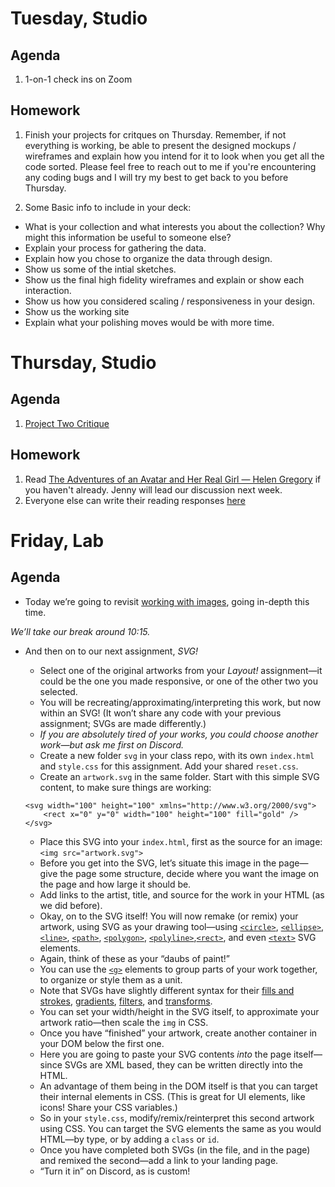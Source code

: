 ---
---

# Tuesday, Studio

## Agenda

1. 1-on-1 check ins on Zoom

## Homework
1. Finish your projects for critques on Thursday. Remember, if not everything is working, be able to present the designed mockups / wireframes and explain how you intend for it to look when you get all the code sorted. Please feel free to reach out to me if you're encountering any coding bugs and I will try my best to get back to you before Thursday. 

2. Some Basic info to include in your deck:
- What is your collection and what interests you about the collection? Why might this information be useful to someone else?
- Explain your process for gathering the data.
- Explain how you chose to organize the data through design.
- Show us some of the intial sketches.
- Show us the final high fidelity wireframes and explain or show each interaction.
- Show us how you considered scaling / responsiveness in your design. 
- Show us the working site
- Explain what your polishing moves would be with more time. 


# Thursday, Studio

## Agenda 
1. [Project Two Critique](https://docs.google.com/document/d/1wIMGiTaR0b5fbtgPGkVg81tGttdTRVZA3Ivp1KDHcbE/edit?usp=sharing)

## Homework
1. Read [The Adventures of an Avatar and Her Real Girl — Helen Gregory](https://cis23.labud.nyc/assets/readings/adventures-avatar-real-girl.pdf) if you haven't already. Jenny will lead our discussion next week. 
2. Everyone else can write their reading responses [here](https://docs.google.com/document/d/1pv5p2erPfjhSk7HzhXJtdSpO1effd9uR-X4lSVwFSS8/edit?usp=sharing)



# Friday, Lab

## Agenda

- Today we’re going to revisit [working with images](https://core-interaction.github.io/lab/images/), going in-depth this time.

*We’ll take our break around 10:15.*

- And then on to our next assignment, *SVG!*
	- Select one of the original artworks from your *Layout!* assignment—it could be the one you made responsive, or one of the other two you selected.
	- You will be recreating/approximating/interpreting this work, but now within an SVG! (It won’t share any code with your previous assignment; SVGs are made differently.)
	- *If you are absolutely tired of your works, you could choose another work—but ask me first on Discord.*
	- Create a new folder `svg` in your class repo, with its own `index.html` and `style.css` for this assignment. Add your shared `reset.css`.
	- Create an `artwork.svg` in the same folder. Start with this simple SVG content, to make sure things are working:

	```
	<svg width="100" height="100" xmlns="http://www.w3.org/2000/svg">
		<rect x="0" y="0" width="100" height="100" fill="gold" />
	</svg>
	```
	- Place this SVG into your `index.html`, first as the source for an image: `<img src="artwork.svg">`
	- Before you get into the SVG, let’s situate this image in the page—give the page some structure, decide where you want the image on the page and how large it should be.
	- Add links to the artist, title, and source for the work in your HTML (as we did before).
	- Okay, on to the SVG itself! You will now remake (or remix) your artwork, using SVG as your drawing tool—using [`<circle>`](https://developer.mozilla.org/en-US/docs/Web/SVG/Element/circle), [`<ellipse>`](https://developer.mozilla.org/en-US/docs/Web/SVG/Element/ellipse), [`<line>`](https://developer.mozilla.org/en-US/docs/Web/SVG/Element/line), [`<path>`](https://developer.mozilla.org/en-US/docs/Web/SVG/Element/path), [`<polygon>`](https://developer.mozilla.org/en-US/docs/Web/SVG/Element/polygon), [`<polyline>`](https://developer.mozilla.org/en-US/docs/Web/SVG/Element/polyline),[`<rect>`](https://developer.mozilla.org/en-US/docs/Web/SVG/Element/rect), and even [`<text>`](https://developer.mozilla.org/en-US/docs/Web/SVG/Element/text) SVG elements.
	- Again, think of these as your “daubs of paint!”
	- You can use the [`<g>`](https://developer.mozilla.org/en-US/docs/Web/SVG/Element/g) elements to group parts of your work together, to organize or style them as a unit.
	- Note that SVGs have slightly different syntax for their [fills and strokes](https://developer.mozilla.org/en-US/docs/Web/SVG/Tutorial/Fills_and_Strokes), [gradients](https://developer.mozilla.org/en-US/docs/Web/SVG/Tutorial/Gradients), [filters](https://developer.mozilla.org/en-US/docs/Web/SVG/Element/filter), and [transforms](https://developer.mozilla.org/en-US/docs/Web/SVG/Attribute/transform).
	- You can set your width/height in the SVG itself, to approximate your artwork ratio—then scale the `img` in CSS.
	- Once you have “finished” your artwork, create another container in your DOM below the first one.
	- Here you are going to paste your SVG contents *into* the page itself—since SVGs are XML based, they can be written directly into the HTML.
	- An advantage of them being in the DOM itself is that you can target their internal elements in CSS. (This is great for UI elements, like icons! Share your CSS variables.)
	- So in your `style.css`, modify/remix/reinterpret this second artwork using CSS. You can target the SVG elements the same as you would HTML—by type, or by adding a `class` or `id`.
	- Once you have completed both SVGs (in the file, and in the page) and remixed the second—add a link to your landing page.
	- “Turn it in” on Discord, as is custom!
